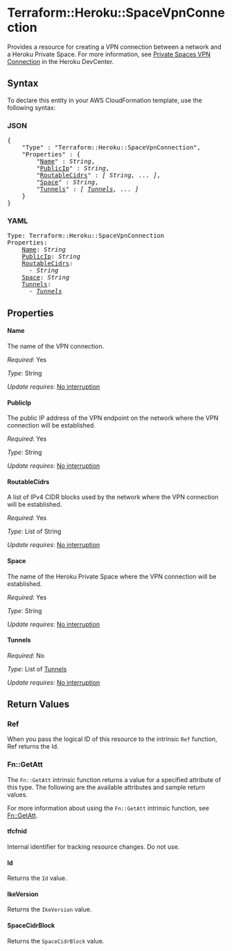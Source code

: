 # Terraform::Heroku::SpaceVpnConnection

Provides a resource for creating a VPN connection between a network and a Heroku Private Space. For more information, see [Private Spaces VPN Connection](https://devcenter.heroku.com/articles/private-space-vpn-connection?preview=1) in the Heroku DevCenter.

## Syntax

To declare this entity in your AWS CloudFormation template, use the following syntax:

### JSON

<pre>
{
    "Type" : "Terraform::Heroku::SpaceVpnConnection",
    "Properties" : {
        "<a href="#name" title="Name">Name</a>" : <i>String</i>,
        "<a href="#publicip" title="PublicIp">PublicIp</a>" : <i>String</i>,
        "<a href="#routablecidrs" title="RoutableCidrs">RoutableCidrs</a>" : <i>[ String, ... ]</i>,
        "<a href="#space" title="Space">Space</a>" : <i>String</i>,
        "<a href="#tunnels" title="Tunnels">Tunnels</a>" : <i>[ <a href="tunnels.md">Tunnels</a>, ... ]</i>
    }
}
</pre>

### YAML

<pre>
Type: Terraform::Heroku::SpaceVpnConnection
Properties:
    <a href="#name" title="Name">Name</a>: <i>String</i>
    <a href="#publicip" title="PublicIp">PublicIp</a>: <i>String</i>
    <a href="#routablecidrs" title="RoutableCidrs">RoutableCidrs</a>: <i>
      - String</i>
    <a href="#space" title="Space">Space</a>: <i>String</i>
    <a href="#tunnels" title="Tunnels">Tunnels</a>: <i>
      - <a href="tunnels.md">Tunnels</a></i>
</pre>

## Properties

#### Name

The name of the VPN connection.

_Required_: Yes

_Type_: String

_Update requires_: [No interruption](https://docs.aws.amazon.com/AWSCloudFormation/latest/UserGuide/using-cfn-updating-stacks-update-behaviors.html#update-no-interrupt)

#### PublicIp

The public IP address of the VPN endpoint on the network where the VPN connection will be established.

_Required_: Yes

_Type_: String

_Update requires_: [No interruption](https://docs.aws.amazon.com/AWSCloudFormation/latest/UserGuide/using-cfn-updating-stacks-update-behaviors.html#update-no-interrupt)

#### RoutableCidrs

A list of IPv4 CIDR blocks used by the network where the VPN connection will be established.

_Required_: Yes

_Type_: List of String

_Update requires_: [No interruption](https://docs.aws.amazon.com/AWSCloudFormation/latest/UserGuide/using-cfn-updating-stacks-update-behaviors.html#update-no-interrupt)

#### Space

The name of the Heroku Private Space where the VPN connection will be established.

_Required_: Yes

_Type_: String

_Update requires_: [No interruption](https://docs.aws.amazon.com/AWSCloudFormation/latest/UserGuide/using-cfn-updating-stacks-update-behaviors.html#update-no-interrupt)

#### Tunnels

_Required_: No

_Type_: List of <a href="tunnels.md">Tunnels</a>

_Update requires_: [No interruption](https://docs.aws.amazon.com/AWSCloudFormation/latest/UserGuide/using-cfn-updating-stacks-update-behaviors.html#update-no-interrupt)

## Return Values

### Ref

When you pass the logical ID of this resource to the intrinsic `Ref` function, Ref returns the Id.

### Fn::GetAtt

The `Fn::GetAtt` intrinsic function returns a value for a specified attribute of this type. The following are the available attributes and sample return values.

For more information about using the `Fn::GetAtt` intrinsic function, see [Fn::GetAtt](https://docs.aws.amazon.com/AWSCloudFormation/latest/UserGuide/intrinsic-function-reference-getatt.html).

#### tfcfnid

Internal identifier for tracking resource changes. Do not use.

#### Id

Returns the <code>Id</code> value.

#### IkeVersion

Returns the <code>IkeVersion</code> value.

#### SpaceCidrBlock

Returns the <code>SpaceCidrBlock</code> value.

